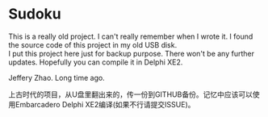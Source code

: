 ﻿# Sudoku  
  
This is a really old project. I can't really remember when I wrote it. I found the source code of this project in my old USB disk.  
I put this project here just for backup purpose. There won't be any further updates. Hopefully you can compile it in Delphi XE2.  
  
Jeffery Zhao. Long time ago.  
  
上古时代的项目，从U盘里翻出来的，传一份到GITHUB备份。记忆中应该可以使用Embarcadero Delphi XE2编译(如果不行请提交ISSUE)。
